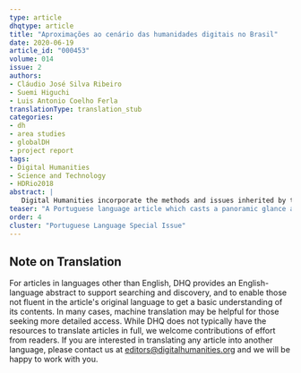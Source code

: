 ```yaml
---
type: article
dhqtype: article
title: "Aproximações ao cenário das humanidades digitais no Brasil"
date: 2020-06-19
article_id: "000453"
volume: 014
issue: 2
authors:
- Cláudio José Silva Ribeiro
- Suemi Higuchi
- Luis Antonio Coelho Ferla
translationType: translation_stub
categories:
- dh
- area studies
- globalDH
- project report
tags:
- Digital Humanities
- Science and Technology
- HDRio2018
abstract: |
   Digital Humanities incorporate the methods and issues inherited by the human and social sciences, while mobilizing the tools and perspectives opened by digital technology. From this general conception, the paper presents a panoramic glance of some of the Digital Humanities initiatives in Brazil, pointing to their potential for development. It highlights certain guiding principles for the area, in addition to relating important challenges and opportunities for the establishment of the field in the country. In support of the analysis, the article reports on the experience of the I International Congress on Digital HumanitiesI, held in Rio de Janeiro, in April 2018.
teaser: "A Portuguese language article which casts a panoramic glance at Digital Humanities initiatives in Brazil."
order: 4
cluster: "Portuguese Language Special Issue"
---
```

  
  

## Note on Translation
    
For articles in languages other than English, DHQ provides an English-language abstract to support searching and discovery, and to enable those not fluent in the article's original language to get a basic understanding of its contents. In many cases, machine translation may be helpful for those seeking more detailed access. While DHQ does not typically have the resources to translate articles in full, we welcome contributions of effort from readers. If you are interested in translating any article into another language, please contact us at editors@digitalhumanities.org and we will be happy to work with you.
  
    
[^aboukhalil2014]: ABOUKHALIL, Robert.  “The rising trend in authorship” ,  _The Winnower 2:e141832.26907_ , 2014.  
[^albagli2015]: ALBAGLI, Sarita; MACIEL, Maria Lucia; ABDO, Alexandre Hannud (orgs).  _Ciência aberta, questões abertas_ . Brasília: IBICT; Rio de Janeiro: Unirio, 2015.  
[^alves2016]: ALVES, Daniel.  “As Humanidades Digitais como uma comunidade de práticas dentro do formalismo académico: dos exemplos internacionais ao caso português” .  _Ler História_  [Online], 69 | 2016. Disponível em [http://journals.openedition.org/lerhistoria/2496](http://journals.openedition.org/lerhistoria/2496). Acesso em 21 de fevereiro de 2018.   
[^beiguelman2014]: BEIGUELMAN, Giselle; MAGALHÃES, Ana Gonçalves.  _Futuros Possíveis: arte, museus e arquivos digitais_ . Ed.USP/Editora Petrópolis – São Paulo. 2014.  
[^berners-lee1999]: BERNERS-LEE, Tim.  _Weaving the Web: The Original Design and Ultimate Destiny of the World Wide Web by Its Inventor_ . San Francisco: Harper, 1999.  
[^burdick2012]: BURDICK, A, Drucker, J, Lunenfeld, P, Presner, T, Schnapp, J.  _A short guide to the Digital Humanities_ . MIT Press, 2012.  
[^carlotto2011]: CARLOTTO, Maria Caramez; ORTELLADO, Pablo.  “Activist-driven innovation: uma história interpretativa do software livre” .  _Revista Brasileira de Ciências Sociais_ , v. 26, n. 76, 2011.  
[^cooper2011]: COOPER, D; GREGORY, Ian.  “Mapping the English Lake District: a literary GIS” .  _Transactions of the Institute of British Geographers_ , v. 36, n. 1, 2011. [https://doi.org/10.1111/j.1475-5661.2010.00405.x](https://doi.org/10.1111/j.1475-5661.2010.00405.x).  
[^desouza2011]: DE SOUZA, Maria Clara Paixão.  _Humanidades Digitais: um breve panorama_ . Site HumanidadesDigitais.org, setembro de 2011. Disponível em [https://humanidadesdigitais.org/breve-panorama/](https://humanidadesdigitais.org/breve-panorama/). Acesso em 19 de abril de 2018.  
[^dhmanifesto2010]:  _Manifeste des Digital Humanities_ . 2010. Disponível em [http://tcp.hypotheses.org/443](http://tcp.hypotheses.org/443). Acesso em 19 de abril de 2018.  
[^dobson2015]: DOBSON, James E.  “Can an Algorithm be Disturbed? Machine Learning, Intrinsic Criticism, and the Digital Humanities” . In  _College Literature_ . 42 (4): 543–564, 2015.  
[^frank2016]: FRANK, Zephyr.  _Reading Rio de Janeiro: Literature and Society in the Nineteenth Century_ . Palo Alto: Stanford University Press, 2016.  
[^gold2016]: GOLD, M. K.; KLEIN, L.  “Digital Humanities: The Expanded Field” . In GOLD, M. K.; KLEIN, L. (orgs).  _Debates in the digital humanities 2016_ . University of Minnesota Press, 2016.  
[^gold2019]: GOLD, M. K.; KLEIN, L.  “A DH That Matters” . In GOLD, M. K.; KLEIN, L. (orgs).  _Debates in the digital humanities 2019_ . University of Minnesota Press, 2019.  
[^kirsch2014]: KIRSCH, Adam.  “Technology Is Taking Over English Departments” .  _The New Republic_ , 2014. Disponível em [https://newrepublic.com/article/117428/limits-digital-humanities-adam-kirsch](https://newrepublic.com/article/117428/limits-digital-humanities-adam-kirsch). Acesso em 7 de julho de 2017.  
[^kirschenbaum2012]: KIRSCHENBAUM, Matthew.  “What is Digital Humanities and what's it doing in English Departments?”  In: GOLD, Matthew K. (editor).  _Debates in the Digital Humanities_ , Minneapolis: University of Minnesota Press, 2012.  
[^marques2017]: MARQUES, Fabricio.  “A realidade que emerge da avalanche de dados” . In:  _Revista Pesquisa Fapesp 255_ , maio de 2017. Disponível em: [http://revistapesquisa.fapesp.br/2017/05/23/a-realidade-que-emerge-da-avalanche-de-dados](http://revistapesquisa.fapesp.br/2017/05/23/a-realidade-que-emerge-da-avalanche-de-dados). Acesso em 3 de junho de 2017.  
[^nyhan2014]: NYHAN, Julianne; DUKE-WILLIAMS, Oliver.  “Joint and multi-authored publication patterns in the Digital Humanities” .  _Literary and Linguistic Computing_ , Volume 29, Issue 3, 1 September 2014, Pages 387–399,  
[^priani2014]: PRIANI, Ernesto; SPENCE, Paul; GALINA, Isabel; GONZÁLEZ-BLANCO, Elena; ALVES, Daniel; BARRÓN, José Francisco; GODÍNEZ, Marco Antonio; SOUZA, Maria Clara Paixão de.  “Las humanidades digitales en español y portugués. Un estudio de caso: DíaHD/DiaHD” .  _Literary and Linguistic Computing_ , Volume 29, Issue 3, 1 September 2014.  
[^ramsey2012]: RAMSEY, Stephen; ROCKWELL, Geoffrey.  “Developing things: notes toward an epistemology on building in the digital humanities” . In: GOLD, Matthew K. (editor).  _Debates in the Digital Humanities_ , Minneapolis: University of Minnesota Press, 2012.  
[^svensson2012]: SVENSSON, Patrik.  “Beyond the big tent” . In: GOLD, Matthew K. (editor).  _Debates in the Digital Humanities_ , Minneapolis: University of Minnesota Press, 2012.  